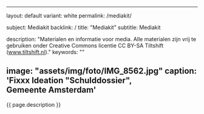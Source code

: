 
---
layout: default
variant: white
permalink: /mediakit/

subject: Mediakit
backlink: /
title: "Mediakit"
subtitle: Mediakit

description: "Materialen en informatie voor media. Alle materialen zijn vrij te gebruiken onder Creative Commons licentie CC BY-SA Tiltshift (www.tiltshift.nl)."
keywords: ""

image: "assets/img/foto/IMG_8562.jpg"
caption: 'Fixxx Ideation "Schulddossier", Gemeente&nbsp;Amsterdam'
---
{{ page.description }}
